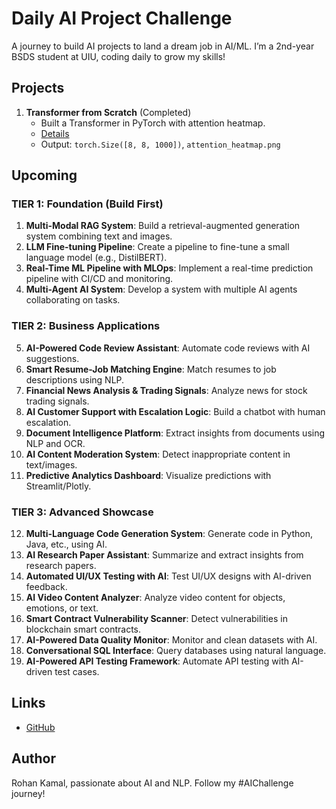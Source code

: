 # Daily AI Project Challenge
A journey to build AI projects to land a dream job in AI/ML. I’m a 2nd-year BSDS student at UIU, coding daily to grow my skills!

## Projects
1. **Transformer from Scratch** (Completed)
   - Built a Transformer in PyTorch with attention heatmap.
   - [Details](TransformerProject/README.md)
   - Output: `torch.Size([8, 8, 1000])`, `attention_heatmap.png`

## Upcoming
### TIER 1: Foundation (Build First)
1. **Multi-Modal RAG System**: Build a retrieval-augmented generation system combining text and images.
2. **LLM Fine-tuning Pipeline**: Create a pipeline to fine-tune a small language model (e.g., DistilBERT).
3. **Real-Time ML Pipeline with MLOps**: Implement a real-time prediction pipeline with CI/CD and monitoring.
4. **Multi-Agent AI System**: Develop a system with multiple AI agents collaborating on tasks.

### TIER 2: Business Applications
5. **AI-Powered Code Review Assistant**: Automate code reviews with AI suggestions.
6. **Smart Resume-Job Matching Engine**: Match resumes to job descriptions using NLP.
7. **Financial News Analysis & Trading Signals**: Analyze news for stock trading signals.
8. **AI Customer Support with Escalation Logic**: Build a chatbot with human escalation.
9. **Document Intelligence Platform**: Extract insights from documents using NLP and OCR.
10. **AI Content Moderation System**: Detect inappropriate content in text/images.
11. **Predictive Analytics Dashboard**: Visualize predictions with Streamlit/Plotly.

### TIER 3: Advanced Showcase
12. **Multi-Language Code Generation System**: Generate code in Python, Java, etc., using AI.
13. **AI Research Paper Assistant**: Summarize and extract insights from research papers.
14. **Automated UI/UX Testing with AI**: Test UI/UX designs with AI-driven feedback.
15. **AI Video Content Analyzer**: Analyze video content for objects, emotions, or text.
16. **Smart Contract Vulnerability Scanner**: Detect vulnerabilities in blockchain smart contracts.
17. **AI-Powered Data Quality Monitor**: Monitor and clean datasets with AI.
18. **Conversational SQL Interface**: Query databases using natural language.
19. **AI-Powered API Testing Framework**: Automate API testing with AI-driven test cases.

## Links
- [GitHub](https://github.com/RohanKamal123/DailyAIChallenge)


## Author
Rohan Kamal, passionate about AI and NLP. Follow my #AIChallenge journey!
